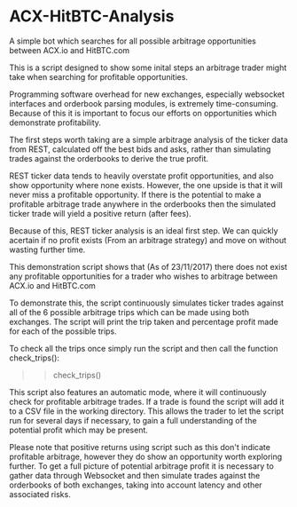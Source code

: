 # ACX-HitBTC-Analysis
A simple bot which searches for all possible arbitrage opportunities between ACX.io and HitBTC.com


This is a script designed to show some inital steps an arbitrage trader might take when searching for profitable opportunities.

Programming software overhead for new exchanges, especially websocket interfaces and orderbook parsing modules, is extremely time-consuming. Because of this it is important to focus our efforts on opportunities which demonstrate profitability.

The first steps worth taking are a simple arbitrage analysis of the ticker data from REST, calculated off the best bids and asks, rather than simulating trades against the orderbooks to derive the true profit.

REST ticker data tends to heavily overstate profit opportunities, and also show opportunity where none exists. However, the one upside is that it will never miss a profitable opportunity. If there is the potential to make a profitable arbitrage trade anywhere in the orderbooks then the simulated ticker trade will yield a positive return (after fees).

Because of this, REST ticker analysis is an ideal first step. We can quickly acertain if no profit exists (From an arbitrage strategy) and move on without wasting further time.


This demonstration script shows that (As of 23/11/2017) there does not exist any profitable opportunities for a trader who wishes to arbitrage between ACX.io and HitBTC.com

To demonstrate this, the script continuously simulates ticker trades against all of the 6 possible arbitrage trips which can be made using both exchanges. The script will print the trip taken and percentage profit made for each of the possible trips.

To check all the trips once simply run the script and then call the function check_trips():
>> check_trips()


This script also features an automatic mode, where it will continuously check for profitable arbitrage trades. If a trade is found the script will add it to a CSV file in the working directory. This allows the trader to let the script run for several days if necessary, to gain a full understanding of the potential profit which may be present.

Please note that positive returns using script such as this don't indicate profitable arbitrage, however they do show an opportunity worth exploring further. To get a full picture of potential arbitrage profit it is necessary to gather data through Websocket and then simulate trades against the orderbooks of both exchanges, taking into account latency and other associated risks.
